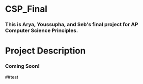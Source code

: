 # CSP_Final
### This is Arya, Youssupha, and Seb's final project for AP Computer Science Principles.

# Project Description
### Coming Soon!
##test
